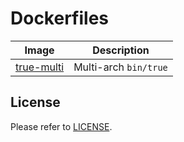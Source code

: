 # Dockerfiles

| Image                              | Description           |
| ---------------------------------- | --------------------- |
| [true-multi](true-multi/README.md) | Multi-arch `bin/true` |

## License

Please refer to [LICENSE](LICENSE).
